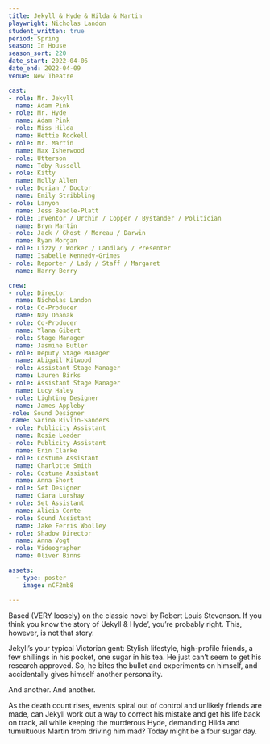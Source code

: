 ```yaml
---
title: Jekyll & Hyde & Hilda & Martin
playwright: Nicholas Landon
student_written: true
period: Spring
season: In House
season_sort: 220
date_start: 2022-04-06
date_end: 2022-04-09
venue: New Theatre 

cast:
- role: Mr. Jekyll
  name: Adam Pink
- role: Mr. Hyde
  name: Adam Pink
- role: Miss Hilda
  name: Hettie Rockell
- role: Mr. Martin
  name: Max Isherwood
- role: Utterson
  name: Toby Russell
- role: Kitty
  name: Molly Allen
- role: Dorian / Doctor
  name: Emily Stribbling
- role: Lanyon
  name: Jess Beadle-Platt
- role: Inventor / Urchin / Copper / Bystander / Politician
  name: Bryn Martin
- role: Jack / Ghost / Moreau / Darwin
  name: Ryan Morgan
- role: Lizzy / Worker / Landlady / Presenter
  name: Isabelle Kennedy-Grimes
- role: Reporter / Lady / Staff / Margaret
  name: Harry Berry

crew:
- role: Director
  name: Nicholas Landon
- role: Co-Producer
  name: Nay Dhanak
- role: Co-Producer
  name: Ylana Gibert
- role: Stage Manager
  name: Jasmine Butler
- role: Deputy Stage Manager
  name: Abigail Kitwood
- role: Assistant Stage Manager
  name: Lauren Birks
- role: Assistant Stage Manager
  name: Lucy Haley
- role: Lighting Designer
  name: James Appleby 
-role: Sound Designer
 name: Sarina Rivlin-Sanders 
- role: Publicity Assistant
  name: Rosie Loader
- role: Publicity Assistant
  name: Erin Clarke
- role: Costume Assistant
  name: Charlotte Smith
- role: Costume Assistant
  name: Anna Short
- role: Set Designer
  name: Ciara Lurshay
- role: Set Assistant
  name: Alicia Conte
- role: Sound Assistant
  name: Jake Ferris Woolley
- role: Shadow Director
  name: Anna Vogt
- role: Videographer
  name: Oliver Binns

assets:
  - type: poster
    image: nCF2mb8

---
```


Based (VERY loosely) on the classic novel by Robert Louis Stevenson. If you
think you know the story of ‘Jekyll & Hyde’, you’re probably right. This, however, is not that story.

Jekyll’s your typical Victorian gent: Stylish lifestyle, high-profile friends, a
few shillings in his pocket, one sugar in his tea. He just can’t seem to get
his research approved. So, he bites the bullet and experiments on himself, and accidentally gives himself another personality.

And another. And another.

As the death count rises, events spiral out of control and unlikely friends
are made, can Jekyll work out a way to correct his mistake and get his life
back on track, all while keeping the murderous Hyde, demanding Hilda and tumultuous Martin from driving him mad?
Today might be a four sugar day.

